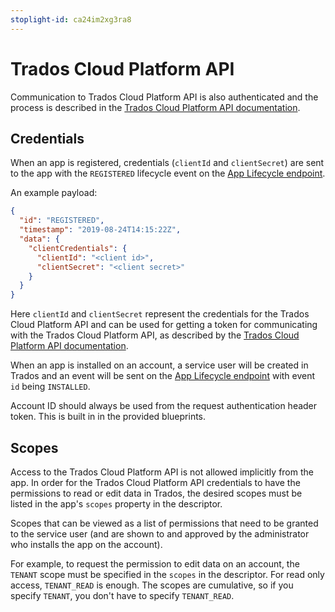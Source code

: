 ```yaml
---
stoplight-id: ca24im2xg3ra8
---
```


# Trados Cloud Platform API

Communication to Trados Cloud Platform API is also authenticated and the process is described in the [Trados Cloud Platform API documentation](https://languagecloud.sdl.com/lc/api-docs).

## Credentials

When an app is registered, credentials (`clientId` and `clientSecret`) are sent to the app with the `REGISTERED` lifecycle event on the [App Lifecycle endpoint](../../App-API.v1.json/paths/~1app-lifecycle/post).

An example payload:

```json
{
  "id": "REGISTERED",
  "timestamp": "2019-08-24T14:15:22Z",
  "data": {
    "clientCredentials": {
      "clientId": "<client id>",
      "clientSecret": "<client secret>"
    }
  }
}
```

Here `clientId` and `clientSecret` represent the credentials for the Trados Cloud Platform API and can be used for getting a token for communicating with the Trados Cloud Platform API, as described by the [Trados Cloud Platform API documentation](https://languagecloud.sdl.com/lc/api-docs/ZG9jOjExMDcyMQ-authentication).

When an app is installed on an account, a service user will be created in Trados and an event will be sent on the [App Lifecycle endpoint](../../App-API.v1.json/paths/~1app-lifecycle/post) with event `id` being `INSTALLED`.

Account ID should always be used from the request authentication header token. This is built in in the provided blueprints.

## Scopes

Access to the Trados Cloud Platform API is not allowed implicitly from the app. In order for the Trados Cloud Platform API credentials to have the permissions to read or edit data in Trados, the desired scopes must be listed in the app's `scopes` property in the descriptor.

Scopes that can be viewed as a list of permissions that need to be granted to the service user (and are shown to and approved by the administrator who installs the app on the account).

For example, to request the permission to edit data on an account, the `TENANT` scope must be specified in the `scopes` in the descriptor. For read only access, `TENANT_READ` is enough. The scopes are cumulative, so if you specify `TENANT`, you don't have to specify `TENANT_READ`.